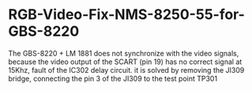 # RGB-Video-Fix-NMS-8250-55-for-GBS-8220

The GBS-8220 + LM 1881 does not synchronize with the video signals, because the video output of the SCART (pin 19) has no correct signal at 15Khz, fault of the IC302 delay circuit. it is solved by removing the JI309 bridge, connecting the pin 3 of the JI309 to the test point TP301
